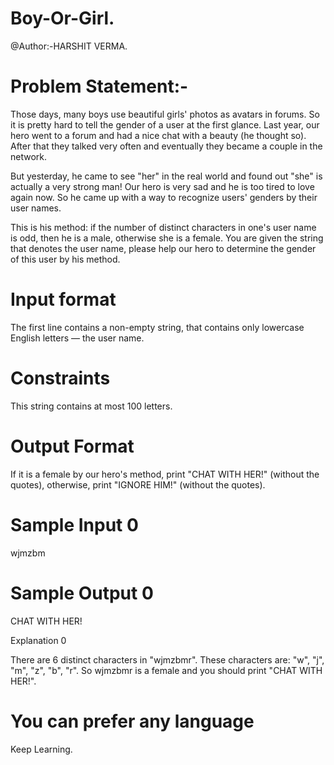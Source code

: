 # Boy-Or-Girl.
@Author:-HARSHIT VERMA.


Problem Statement:-
=========================================================================================================================================
Those days, many boys use beautiful girls' photos as avatars in forums. So it is pretty hard to tell the gender of a user at the first glance. Last year, our hero went to a forum and had a nice chat with a beauty (he thought so). After that they talked very often and eventually they became a couple in the network.

But yesterday, he came to see "her" in the real world and found out "she" is actually a very strong man! Our hero is very sad and he is too tired to love again now. So he came up with a way to recognize users' genders by their user names.

This is his method: if the number of distinct characters in one's user name is odd, then he is a male, otherwise she is a female. You are given the string that denotes the user name, please help our hero to determine the gender of this user by his method.

Input format
=========================================================================================================================================
The first line contains a non-empty string, that contains only lowercase English letters — the user name.

Constraints
=========================================================================================================================================
This string contains at most 100 letters.

Output Format
=========================================================================================================================================

If it is a female by our hero's method, print "CHAT WITH HER!" (without the quotes), otherwise, print "IGNORE HIM!" (without the quotes).

Sample Input 0
=========================================================================================================================================
wjmzbm


Sample Output 0
=========================================================================================================================================
CHAT WITH HER!

Explanation 0

There are 6 distinct characters in "wjmzbmr". These characters are: "w", "j", "m", "z", "b", "r". So wjmzbmr is a female and you should print "CHAT WITH HER!".



You can prefer any language
=========================================================================================================================================
Keep Learning.

